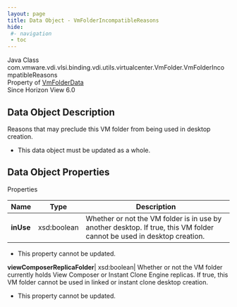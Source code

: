 ```yaml
---
layout: page
title: Data Object - VmFolderIncompatibleReasons
hide:
 #- navigation
 - toc
---
```






Java Class
    com.vmware.vdi.vlsi.binding.vdi.utils.virtualcenter.VmFolder.VmFolderIncompatibleReasons  
Property of
     [VmFolderData](vdi.utils.virtualcenter.VmFolder.VmFolderData.md#field_detail)  
Since 
    Horizon View 6.0

## Data Object Description 

Reasons that may preclude this VM folder from being used in desktop creation. 

  * This data object must be updated as a whole.



## Data Object Properties

Properties

Name |  Type |  Description   
---|---|---  
**inUse**|  xsd:boolean|  Whether or not the VM folder is in use by another desktop. If true, this VM folder cannot be used in desktop creation.   


* This property cannot be updated.

  
**viewComposerReplicaFolder**|  xsd:boolean|  Whether or not the VM folder currently holds View Composer or Instant Clone Engine replicas. If true, this VM folder cannot be used in linked or instant clone desktop creation.   


* This property cannot be updated.

  
  
  

  
  

